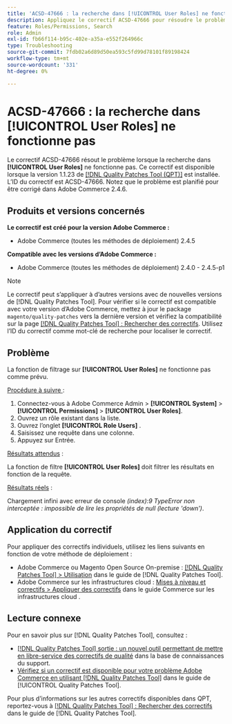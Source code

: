 ```yaml
---
title: 'ACSD-47666 : la recherche dans [!UICONTROL User Roles] ne fonctionne pas'
description: Appliquez le correctif ACSD-47666 pour résoudre le problème d’Adobe Commerce en raison duquel la fonction de filtrage sur [!UICONTROL User Roles] ne fonctionne pas comme prévu.
feature: Roles/Permissions, Search
role: Admin
exl-id: fb66f114-b95c-402e-a35a-e552f264966c
type: Troubleshooting
source-git-commit: 7fdb02a6d89d50ea593c5fd99d78101f89198424
workflow-type: tm+mt
source-wordcount: '331'
ht-degree: 0%

---
```


# ACSD-47666 : la recherche dans **[!UICONTROL User Roles]** ne fonctionne pas

Le correctif ACSD-47666 résout le problème lorsque la recherche dans **[!UICONTROL User Roles]** ne fonctionne pas. Ce correctif est disponible lorsque la version 1.1.23 de [[!DNL Quality Patches Tool (QPT)]](https://experienceleague.adobe.com/en/docs/commerce-operations/tools/quality-patches-tool/quality-patches-tool-to-self-serve-quality-patches) est installée. L’ID du correctif est ACSD-47666. Notez que le problème est planifié pour être corrigé dans Adobe Commerce 2.4.6.

## Produits et versions concernés

**Le correctif est créé pour la version Adobe Commerce :**

* Adobe Commerce (toutes les méthodes de déploiement) 2.4.5

**Compatible avec les versions d’Adobe Commerce :**

* Adobe Commerce (toutes les méthodes de déploiement) 2.4.0 - 2.4.5-p1

>[!NOTE]
>
>Le correctif peut s’appliquer à d’autres versions avec de nouvelles versions de [!DNL Quality Patches Tool]. Pour vérifier si le correctif est compatible avec votre version d’Adobe Commerce, mettez à jour le package `magento/quality-patches` vers la dernière version et vérifiez la compatibilité sur la page [[!DNL Quality Patches Tool] : Rechercher des correctifs](https://experienceleague.adobe.com/tools/commerce-quality-patches/index.html). Utilisez l’ID du correctif comme mot-clé de recherche pour localiser le correctif.

## Problème

La fonction de filtrage sur **[!UICONTROL User Roles]** ne fonctionne pas comme prévu.

<u>Procédure à suivre </u> :

1. Connectez-vous à Adobe Commerce Admin > **[!UICONTROL System]** > **[!UICONTROL Permissions]** > **[!UICONTROL User Roles]**.
1. Ouvrez un rôle existant dans la liste.
1. Ouvrez l’onglet **[!UICONTROL Role Users]** .
1. Saisissez une requête dans une colonne.
1. Appuyez sur Entrée.

<u>Résultats attendus</u> :

La fonction de filtre **[!UICONTROL User Roles]** doit filtrer les résultats en fonction de la requête.

<u>Résultats réels</u> :

Chargement infini avec erreur de console _(index):9 TypeError non interceptée : impossible de lire les propriétés de null (lecture &#39;down&#39;)_.

## Application du correctif

Pour appliquer des correctifs individuels, utilisez les liens suivants en fonction de votre méthode de déploiement :

* Adobe Commerce ou Magento Open Source On-premise : [[!DNL Quality Patches Tool] > Utilisation](/help/tools/quality-patches-tool/usage.md) dans le guide de [!DNL Quality Patches Tool].
* Adobe Commerce sur les infrastructures cloud : [Mises à niveau et correctifs > Appliquer des correctifs](https://experienceleague.adobe.com/docs/commerce-cloud-service/user-guide/develop/upgrade/apply-patches.html) dans le guide Commerce sur les infrastructures cloud . 

## Lecture connexe

Pour en savoir plus sur [!DNL Quality Patches Tool], consultez :

* [[!DNL Quality Patches Tool] sortie : un nouvel outil permettant de mettre en libre-service des correctifs de qualité](https://experienceleague.adobe.com/en/docs/commerce-operations/tools/quality-patches-tool/quality-patches-tool-to-self-serve-quality-patches) dans la base de connaissances du support.
* [Vérifiez si un correctif est disponible pour votre problème Adobe Commerce en utilisant [!DNL Quality Patches Tool]](/help/tools/quality-patches-tool/patches-available-in-qpt/check-patch-for-magento-issue-with-magento-quality-patches.md) dans le guide de [!UICONTROL Quality Patches Tool].


Pour plus d’informations sur les autres correctifs disponibles dans QPT, reportez-vous à [[!DNL Quality Patches Tool] : Rechercher des correctifs](https://experienceleague.adobe.com/tools/commerce-quality-patches/index.html) dans le guide de [!DNL Quality Patches Tool].

